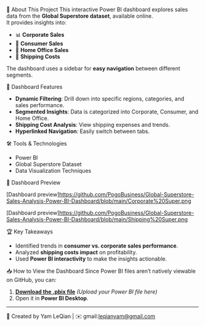 📌 About This Project
This interactive Power BI dashboard explores sales data from the **Global Superstore dataset**, available online.  
It provides insights into:
- 📊 **Corporate Sales**
- 🛒 **Consumer Sales**
- 🏢 **Home Office Sales**
- 🚚 **Shipping Costs**

The dashboard uses a sidebar for **easy navigation** between different segments.

📂 Dashboard Features
- **Dynamic Filtering**: Drill down into specific regions, categories, and sales performance.
- **Segmented Insights**: Data is categorized into Corporate, Consumer, and Home Office.
- **Shipping Cost Analysis**: View shipping expenses and trends.
- **Hyperlinked Navigation**: Easily switch between tabs.

🛠️ Tools & Technologies
- Power BI
- Global Superstore Dataset
- Data Visualization Techniques

📸 Dashboard Preview

[Dashboard preview]https://github.com/PogoBusiness/Global-Superstore-Sales-Analysis-Power-BI-Dashboard/blob/main/Corporate%20Super.png

[Dashboard preview]https://github.com/PogoBusiness/Global-Superstore-Sales-Analysis-Power-BI-Dashboard/blob/main/Shipping%20Super.png

🏆 Key Takeaways
- Identified trends in **consumer vs. corporate sales performance**.
- Analyzed **shipping costs impact** on profitability.
- Used **Power BI interactivity** to make the insights actionable.

📥 How to View the Dashboard
Since Power BI files aren’t natively viewable on GitHub, you can:
1. **[Download the .pbix file](#)** *(Upload your Power BI file here)*
2. Open it in **Power BI Desktop**.

---
👤 Created by Yam LeQian | ✉️ gmail:leqianyam@gmail.com

